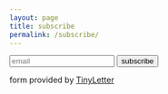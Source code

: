 ```yaml
---
layout: page
title: subscribe
permalink: /subscribe/
---
```


 <form style="text-align:left;" action="https://tinyletter.com/likemagic" method="post" target="_blank">

  <input type="text" name="email" id="tlemail" data-behavior="placeholder" placeholder="email" required/>
    
  <input type="hidden" value="1" name="embed"/>

  <input type="submit" value="subscribe"/>

  </form>

<aside class="share">
  <p>form provided by <a href="https://tinyletter.com/" target="_blank">TinyLetter</a></p>
</aside>

<script>

</script>
